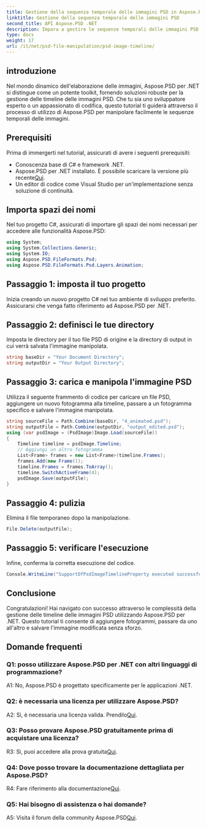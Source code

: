 ```yaml
---
title: Gestione della sequenza temporale delle immagini PSD in Aspose.PSD per .NET
linktitle: Gestione della sequenza temporale delle immagini PSD
second_title: API Aspose.PSD .NET
description: Impara a gestire le sequenze temporali delle immagini PSD senza sforzo utilizzando Aspose.PSD per .NET. Aggiungi cornici, cambia senza problemi e migliora le tue capacità di editing delle immagini.
type: docs
weight: 17
url: /it/net/psd-file-manipulation/psd-image-timeline/
---
```

## introduzione
Nel mondo dinamico dell'elaborazione delle immagini, Aspose.PSD per .NET si distingue come un potente toolkit, fornendo soluzioni robuste per la gestione delle timeline delle immagini PSD. Che tu sia uno sviluppatore esperto o un appassionato di codifica, questo tutorial ti guiderà attraverso il processo di utilizzo di Aspose.PSD per manipolare facilmente le sequenze temporali delle immagini.
## Prerequisiti
Prima di immergerti nel tutorial, assicurati di avere i seguenti prerequisiti:
- Conoscenza base di C# e framework .NET.
-  Aspose.PSD per .NET installato. È possibile scaricare la versione più recente[Qui](https://releases.aspose.com/psd/net/).
- Un editor di codice come Visual Studio per un'implementazione senza soluzione di continuità.
## Importa spazi dei nomi
Nel tuo progetto C#, assicurati di importare gli spazi dei nomi necessari per accedere alle funzionalità Aspose.PSD:
```csharp
using System;
using System.Collections.Generic;
using System.IO;
using Aspose.PSD.FileFormats.Psd;
using Aspose.PSD.FileFormats.Psd.Layers.Animation;
```
## Passaggio 1: imposta il tuo progetto
Inizia creando un nuovo progetto C# nel tuo ambiente di sviluppo preferito. Assicurarsi che venga fatto riferimento ad Aspose.PSD per .NET.
## Passaggio 2: definisci le tue directory
Imposta le directory per il tuo file PSD di origine e la directory di output in cui verrà salvata l'immagine manipolata.
```csharp
string baseDir = "Your Document Directory";
string outputDir = "Your Output Directory";
```
## Passaggio 3: carica e manipola l'immagine PSD
Utilizza il seguente frammento di codice per caricare un file PSD, aggiungere un nuovo fotogramma alla timeline, passare a un fotogramma specifico e salvare l'immagine manipolata.
```csharp
string sourceFile = Path.Combine(baseDir, "4_animated.psd");
string outputFile = Path.Combine(outputDir, "output_edited.psd");
using (var psdImage = (PsdImage)Image.Load(sourceFile))
{
    Timeline timeline = psdImage.Timeline;
    // Aggiungi un altro fotogramma
    List<Frame> frames = new List<Frame>(timeline.Frames);
    frames.Add(new Frame());
    timeline.Frames = frames.ToArray();
    timeline.SwitchActiveFrame(4);
    psdImage.Save(outputFile);
}
```
## Passaggio 4: pulizia
Elimina il file temporaneo dopo la manipolazione.
```csharp
File.Delete(outputFile);
```
## Passaggio 5: verificare l'esecuzione
Infine, conferma la corretta esecuzione del codice.
```csharp
Console.WriteLine("SupportOfPsdImageTimelineProperty executed successfully");
```
## Conclusione
Congratulazioni! Hai navigato con successo attraverso le complessità della gestione delle timeline delle immagini PSD utilizzando Aspose.PSD per .NET. Questo tutorial ti consente di aggiungere fotogrammi, passare da uno all'altro e salvare l'immagine modificata senza sforzo.
## Domande frequenti

### Q1: posso utilizzare Aspose.PSD per .NET con altri linguaggi di programmazione?

A1: No, Aspose.PSD è progettato specificamente per le applicazioni .NET.

### Q2: è necessaria una licenza per utilizzare Aspose.PSD?

 A2: Sì, è necessaria una licenza valida. Prendilo[Qui](https://purchase.aspose.com/buy).

### Q3: Posso provare Aspose.PSD gratuitamente prima di acquistare una licenza?

 R3: Sì, puoi accedere alla prova gratuita[Qui](https://releases.aspose.com/).

### Q4: Dove posso trovare la documentazione dettagliata per Aspose.PSD?

 R4: Fare riferimento alla documentazione[Qui](https://reference.aspose.com/psd/net/).

### Q5: Hai bisogno di assistenza o hai domande?

 A5: Visita il forum della community Aspose.PSD[Qui](https://forum.aspose.com/c/psd/34).